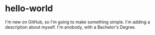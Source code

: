 # hello-world
I'm new on GitHub, so I'm going to make something simple.
I'm adding a description about myself. I'm anobody, with a Bachelor's Degree.
